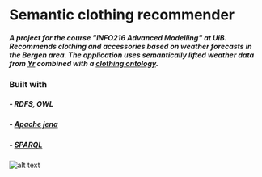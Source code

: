 # Semantic clothing recommender

##### A project for the course "INFO216 Advanced Modelling" at UiB. Recommends clothing and accessories based on weather forecasts in the Bergen area. The application uses semantically lifted weather data from [Yr](https://api.met.no/) combined with a [clothing ontology](https://github.com/riquack/semcloth). 

### Built with
##### - RDFS, OWL
##### - [Apache jena](https://jena.apache.org/)
##### - [SPARQL](https://www.w3.org/TR/rdf-sparql-query/)

![alt text](https://i.imgur.com/ecxzoeT.png)
